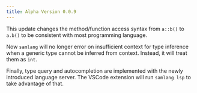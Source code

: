 ```yaml
---
title: Alpha Version 0.0.9
---
```


This update changes the method/function access syntax from `a::b()` to `a.b()` to be consistent with
most programming language.

Now `samlang` will no longer error on insufficient context for type inference when a generic type
cannot be inferred from context. Instead, it will treat them as `int`.

Finally, type query and autocompletion are implemented with the newly introduced language server.
The VSCode extension will run `samlang lsp` to take advantage of that.
